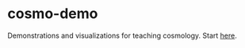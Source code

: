 # cosmo-demo

Demonstrations and visualizations for teaching cosmology. Start [here](https://dkirkby.github.io/cosmo-demo/).
